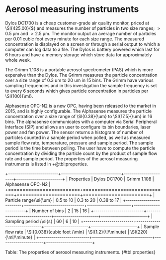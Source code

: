 
# Aerosol measuring instruments

Dylos DC1700 is a cheap customer-grade air quality monitor, priced at \SI{425.00}{\$} and measures the number of particles in two size ranges; $>\SI{0.5}{\um}$ and $>\SI{2.5}{\um}$.
The monitor output an average number of particles per 0.01 cubic foot every minute for each size range.
The measured concentration is displayed on a screen or through a serial output to which a computer can log data to a file.
The Dylos is battery powered which last for 6 hours and have a memory storage which store data for approximately whole week.

The Grimm 1.108 is a portable aerosol spectrometer (PAS) which is more expensive than the Dylos.
The Grimm measures the particle concentration over a size range of 0.3 um to 20 um in 15 bins.
The Grimm have various sampling frequencies and in this investigation the sample frequency is set to every 6 seconds 
which gives particle concentration in particles per \SI{100}{\ml}.

Alphasense OPC-N2 is a new OPC, having been released to the market in 2015, and is highly configurable.
The Alphasense measures the particle concentration over a size range of \SI{0.38}{\um} to \SI{17.5}{\um} in 16 bins.
The alphasense communicates with a computer via Serial Peripheral Interface (SIP) and allows an user to configure its bin boundaries, laser power and fan power.
The sensor returns a histogram of number of particles counted in a sample period when polled, as well as measured sample flow rate, temperature, pressure and sample period.
The sample period is the time between polling.
The user have to compute the particle concentration by dividing the particle count by the product of sample flow rate and sample period.
The properties of the aerosol measuring instruments is listed in +@tbl:properties.

+-------------------------+------------------------------+----------------------+-----------------------+
| Properties              | Dylos DC1700                 | Grimm 1.108          | Alphasense OPC-N2     |
+=========================+==============================+======================+=======================+
| Particle range/\si{\um} | 0.5 to 10                    | 0.3 to 20            | 0.38 to 17            |
+-------------------------+------------------------------+----------------------+-----------------------+
| Number of bins          | 2                            | 15                   | 16                    |
+-------------------------+------------------------------+----------------------+-----------------------+
| Sampling period /\si{s} | 60                           | 6                    | 10                    |
+-------------------------+------------------------------+----------------------+-----------------------+
| Sample flow rate        | \SI{0.038}{cubic foot /\min} | \SI{1.2}{\l/\minute} | \SI{220}{\ml/\minute} |
+-------------------------+------------------------------+----------------------+-----------------------+

Table: The properties of aerosol measuring instruments. {#tbl:properties}

